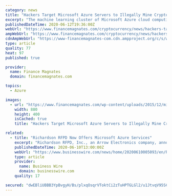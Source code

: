 ```yaml
---
category: news
title: "Hackers Target Microsoft Azure Servers to Illegally Mine Crypto"
excerpt: "The machine learning cluster of Microsoft Azure cloud computing services has become the recent target of hackers for mining digital currencies."
publishedDateTime: 2020-06-12T19:36:00Z
webUrl: "https://www.financemagnates.com/cryptocurrency/news/hackers-target-microsoft-azur-servers-to-illegally-mine-crypto/"
ampWebUrl: "https://www.financemagnates.com/cryptocurrency/news/hackers-target-microsoft-azur-servers-to-illegally-mine-crypto/amp/"
cdnAmpWebUrl: "https://www-financemagnates-com.cdn.ampproject.org/c/s/www.financemagnates.com/cryptocurrency/news/hackers-target-microsoft-azur-servers-to-illegally-mine-crypto/amp/"
type: article
quality: 77
heat: 97
published: true

provider:
  name: Finance Magnates
  domain: financemagnates.com

topics:
  - Azure

images:
  - url: "https://www.financemagnates.com/wp-content/uploads/2015/12/microsoft.jpg"
    width: 880
    height: 400
    isCached: true
    title: "Hackers Target Microsoft Azure Servers to Illegally Mine Crypto"

related:
  - title: "Richardson RFPD Now Offers Microsoft Azure Services"
    excerpt: "Richardson RFPD, Inc., an Arrow Electronics company, announced today that it has joined the Microsoft Cloud Solution Provider program and is now offer"
    publishedDateTime: 2020-06-10T13:00:00Z
    webUrl: "https://www.businesswire.com/news/home/20200610005093/en/Richardson-RFPD-Offers-Microsoft-Azure-Services"
    type: article
    provider:
      name: Business Wire
      domain: businesswire.com
    quality: 17

secured: "dwEBliUBBB3YpBvgyH/Bs/plxqOsqrVToktCi2zTuHPTGLGl2/u1JtvqV95SC5g47uMNAhZcP/TwbifVmgaepsVAIn6L8zP6Cntyn+dJPfDdECMv//Bm3Zsk1VMsp2LkfMQBDAIfgrlygrgrKOt6ak6V6K4yTh8v/43Kxht9QuG3n3JhYo04gKfAZ7yEQHR03aGiABq010VagmeEhhxgy7eJwh2Av9PHSCNLo8Tp6ox+EfoifPbQpN4ndihiJGtM+u3jxSK/WQtC0M43MLndKYAWPPUVPxl0J1GR1dSOdOHxFfk1izY4LhmtAxw75ZVsGPr+YRuGSx2v3I3SwgmJuw==;x6juPdJtM25H2jQVzkyeFQ=="
---
```


